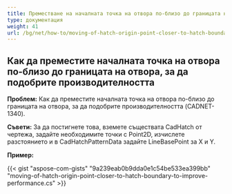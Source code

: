 ```yaml
---
title: Преместване на началната точка на отвора по-близо до границата на отвора за подобряване на производителността
type: документация
weight: 41
url: /bg/net/how-to/moving-of-hatch-origin-point-closer-to-hatch-boundary-to-improve-performance/
---
```


## **Как да преместите началната точка на отвора по-близо до границата на отвора, за да подобрите производителността**

**Проблем:** Как да преместите началната точка на отвора по-близо до границата на отвора, за да подобрите производителността (CADNET-1340).

**Съвети:** За да постигнете това, вземете съществата CadHatch от чертежа, задайте необходимите точки с Point2D, изчислете разстоянието и в CadHatchPatternData задайте LineBasePoint за X и Y.

**Пример:**

{{< gist "aspose-com-gists" "9a239eab0b9dda0e1c54be533ea399bb" "moving-of-hatch-origin-point-closer-to-hatch-boundary-to-improve-performance.cs" >}}
